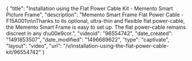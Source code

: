{
    "title": "Installation using the Flat Power Cable Kit - Memento Smart Picture Frame",
    "description": "Memento Smart Frame Flat Power Cable - F15A001\n\nThanks to its optional, ultra-thin and flexible flat power-cable, the Memento Smart Frame is easy to set up. The flat power-cable remains discreet in any d\u00e9cor.",
    "videoid": "96554742",
    "date_created": "1491853507",
    "date_modified": "1496689622",
    "type": "captivate",
    "layout": "video",
    "url": "\/v\/installation-using-the-flat-power-cable-kit\/96554742"
}